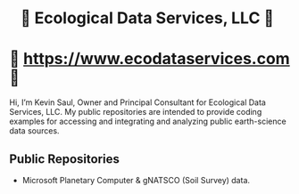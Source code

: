 #  &nbsp;&nbsp;&nbsp;🌿 Ecological Data Services, LLC 🌿
# 🌿 https://www.ecodataservices.com 🌿

Hi, I’m Kevin Saul, Owner and Principal Consultant for Ecological Data Services, LLC. My public repositories are intended to provide coding examples for accessing and integrating and analyzing public earth-science data sources. 

## Public Repositories
  - Microsoft Planetary Computer & gNATSCO (Soil Survey) data.

<!---
ksauldataservices/ksauldataservices is a ✨ special ✨ repository because its `README.md` (this file) appears on your GitHub profile.
You can click the Preview link to take a look at your changes.
--->
